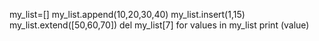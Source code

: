 my_list=[]
my_list.append(10,20,30,40)
my_list.insert(1,15)
my_list.extend([50,60,70])
del my_list[7]
for values in my_list
print (value)
